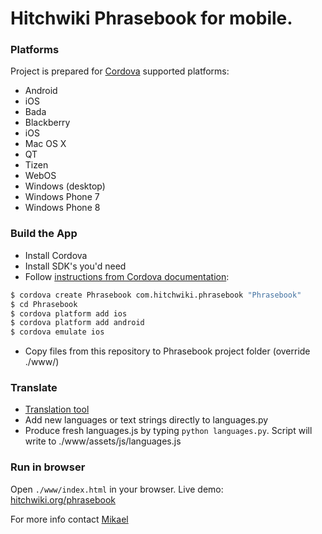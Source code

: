 # Hitchwiki Phrasebook for mobile.


### Platforms

Project is prepared for [Cordova](http://cordova.apache.org/) supported platforms:

- Android
- iOS
- Bada
- Blackberry
- iOS
- Mac OS X
- QT
- Tizen
- WebOS
- Windows (desktop)
- Windows Phone 7
- Windows Phone 8

### Build the App

- Install Cordova
- Install SDK's you'd need
- Follow [instructions from Cordova documentation](http://docs.phonegap.com/en/2.9.0/guide_cli_index.md.html#The%20Cordova%20Command-line%20Interface_build_the_app):

```bash
$ cordova create Phrasebook com.hitchwiki.phrasebook "Phrasebook"
$ cd Phrasebook
$ cordova platform add ios
$ cordova platform add android
$ cordova emulate ios
```

- Copy files from this repository to Phrasebook project folder (override ./www/)


### Translate
- [Translation tool](http://hitchwiki.org/translate/projects/phrasebook)
- Add new languages or text strings directly to languages.py
- Produce fresh languages.js by typing `python languages.py`. Script will write to ./www/assets/js/languages.js


### Run in browser
Open `./www/index.html` in your browser. Live demo: [hitchwiki.org/phrasebook](http://hitchwiki.org/phrasebook/)


For more info contact [Mikael](https://github.com/simison)